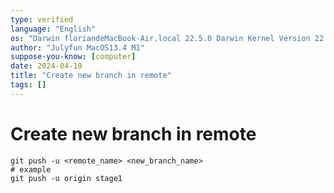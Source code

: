 ```yaml
---
type: verified
language: "English"
os: "Darwin floriandeMacBook-Air.local 22.5.0 Darwin Kernel Version 22.5.0: Mon Apr 24 20:53:44 PDT 2023; root:xnu-8796.121.2~5/RELEASE_ARM64_T8103 arm64"
author: "Julyfun MacOS13.4 M1"
suppose-you-know: [computer]
date: 2024-04-19
title: "Create new branch in remote"
tags: []
---
```


# Create new branch in remote

```
git push -u <remote_name> <new_branch_name>
# example
git push -u origin stage1
```

